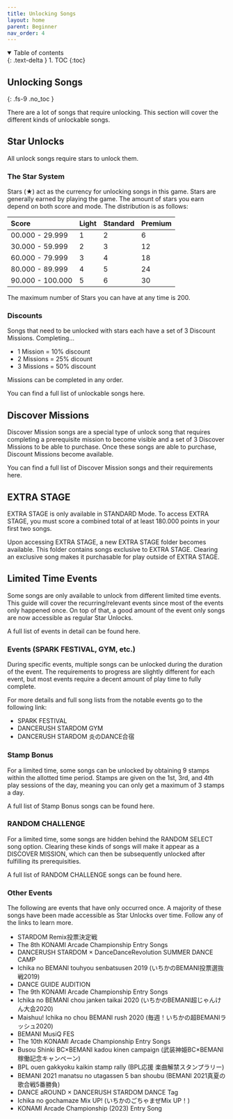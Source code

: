 ```yaml
---
title: Unlocking Songs
layout: home
parent: Beginner
nav_order: 4
---
```

<details open markdown="block">
  <summary>
    Table of contents
  </summary>
  {: .text-delta }
1. TOC
{:toc}
</details>

## Unlocking Songs
{: .fs-9 .no_toc }

There are a lot of songs that require unlocking. This section will cover the different kinds of unlockable songs.

## Star Unlocks
All unlock songs require stars to unlock them.

### The Star System
Stars (★) act as the currency for unlocking songs in this game. Stars are generally earned by playing the game. The amount of stars you earn depend on both score and mode. The distribution is as follows:

<div class="code-example" markdown="1">

| Score            | Light        | Standard     | Premium      |
|:-----------------|:-------------|:-------------|:-------------|
| 00.000 - 29.999  | 1            | 2            | 6            |
| 30.000 - 59.999  | 2            | 3            | 12           |
| 60.000 - 79.999  | 3            | 4            | 18           |
| 80.000 - 89.999  | 4            | 5            | 24           |
| 90.000 - 100.000 | 5            | 6            | 30           |

</div>

The maximum number of Stars you can have at any time is 200.

### Discounts
Songs that need to be unlocked with stars each have a set of 3 Discount Missions. Completing...
- 1 Mission = 10% discount
- 2 Missions = 25% dicount
- 3 Missions = 50% discount

Missions can be completed in any order.

You can find a full list of unlockable songs here.

## Discover Missions
Discover Mission songs are a special type of unlock song that requires completing a prerequisite mission to become visible and a set of 3 Discover Missions to be able to purchase. Once these songs are able to purchase, Discount Missions become available.

You can find a full list of Discover Mission songs and their requirements here.

## EXTRA STAGE
EXTRA STAGE is only available in STANDARD Mode. To access EXTRA STAGE, you must score a combined total of at least 180.000 points in your first two songs.

Upon accessing EXTRA STAGE, a new EXTRA STAGE folder becomes available. This folder contains songs exclusive to EXTRA STAGE. Clearing an exclusive song makes it purchasable for play outside of EXTRA STAGE. 

## Limited Time Events
Some songs are only available to unlock from different limited time events. This guide will cover the recurring/relevant events since most of the events only happened once. On top of that, a good amount of the event only songs are now accessible as regular Star Unlocks.

A full list of events in detail can be found here.

### Events (SPARK FESTIVAL, GYM, etc.)
During specific events, multiple songs can be unlocked during the duration of the event. The requirements to progress are slightly different for each event, but most events require a decent amount of play time to fully complete.

For more details and full song lists from the notable events go to the following link:
- SPARK FESTIVAL
- DANCERUSH STARDOM GYM
- DANCERUSH STARDOM 炎のDANCE合宿

### Stamp Bonus 
For a limited time, some songs can be unlocked by obtaining 9 stamps within the allotted time period. Stamps are given on the 1st, 3rd, and 4th play sessions of the day, meaning you can only get a maximum of 3 stamps a day.

A full list of Stamp Bonus songs can be found here.

### RANDOM CHALLENGE
For a limited time, some songs are hidden behind the RANDOM SELECT song option. Clearing these kinds of songs will make it appear as a DISCOVER MISSION, which can then be subsequently unlocked after fulfilling its prerequisities.

A full list of RANDOM CHALLENGE songs can be found here.

### Other Events
The following are events that have only occurred once. A majority of these songs have been made accessible as Star Unlocks over time. Follow any of the links to learn more.
- STARDOM Remix投票決定戦
- The 8th KONAMI Arcade Championship Entry Songs
- DANCERUSH STARDOM × DanceDanceRevolution SUMMER DANCE CAMP
- Ichika no BEMANI touhyou senbatsusen 2019 (いちかのBEMANI投票選抜戦2019)
- DANCE GUIDE AUDITION
- The 9th KONAMI Arcade Championship Entry Songs
- Ichika no BEMANI chou janken taikai 2020 (いちかのBEMANI超じゃんけん大会2020)
- Maishuu! Ichika no chou BEMANI rush 2020 (毎週！いちかの超BEMANIラッシュ2020)
- BEMANI MusiQ FES
- The 10th KONAMI Arcade Championship Entry Songs
- Busou Shinki BC×BEMANI kadou kinen campaign (武装神姫BC×BEMANI 稼働記念キャンペーン)
- BPL ouen gakkyoku kaikin stamp rally (BPL応援 楽曲解禁スタンプラリー)
- BEMANI 2021 manatsu no utagassen 5 ban shoubu (BEMANI 2021真夏の歌合戦5番勝負)
- DANCE aROUND × DANCERUSH STARDOM DANCE Tag
- Ichika no gochamaze Mix UP! (いちかのごちゃまぜMix UP！)
- KONAMI Arcade Championship (2023) Entry Song
